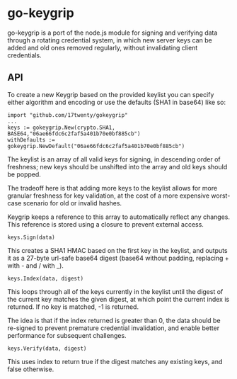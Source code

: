 # go-keygrip

go-keygrip is a port of the node.js module for signing and verifying data through a rotating credential system, in which new server keys can be added and old ones removed regularly, without invalidating client credentials.

## API

To create a new Keygrip based on the provided keylist you can specify either
algorithm and encoding or use the defaults (SHA1 in base64) like so:
```
import "github.com/17twenty/gokeygrip"
...
keys := gokeygrip.New(crypto.SHA1, BASE64,"06ae66fdc6c2faf5a401b70e0bf885cb")
withDefaults := gokeygrip.NewDefault("06ae66fdc6c2faf5a401b70e0bf885cb")
```
The keylist is an array of all valid keys for signing, in descending order of freshness; new keys should be unshifted into the array and old keys should be popped.

The tradeoff here is that adding more keys to the keylist allows for more granular freshness for key validation, at the cost of a more expensive worst-case scenario for old or invalid hashes.

Keygrip keeps a reference to this array to automatically reflect any changes. This reference is stored using a closure to prevent external access.
```
keys.Sign(data)
```
This creates a SHA1 HMAC based on the first key in the keylist, and outputs it as a 27-byte url-safe base64 digest (base64 without padding, replacing + with - and / with _).
```
keys.Index(data, digest)
```
This loops through all of the keys currently in the keylist until the digest of the current key matches the given digest, at which point the current index is returned. If no key is matched, -1 is returned.

The idea is that if the index returned is greater than 0, the data should be re-signed to prevent premature credential invalidation, and enable better performance for subsequent challenges.
```
keys.Verify(data, digest)
```
This uses index to return true if the digest matches any existing keys, and false otherwise.
